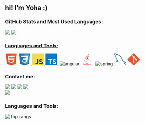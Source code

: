 
## hi! I'm  Yoha :)

<div>

### GitHub Stats and Most Used Languages:
 
  <div>
  <a href="https://github.com/Yehokhananlima">
  <img height="160em" src="https://github-readme-stats.vercel.app/api?username=Yehokhananlima&show_icons=true&theme=gotham&include_all_commits=true&count_private=true"/>
  <img height="160em" src="https://github-readme-stats.vercel.app/api/top-langs/?username=Yehokhananlima&layout=compact&langs_count=16&theme=gotham"/>
<div>

   </div> 
 <h3 align="left">Languages and Tools:</h3>

<p align="left">
  <img height="40" src="https://raw.githubusercontent.com/devicons/devicon/master/icons/html5/html5-original.svg">
       <img height="40" src="https://raw.githubusercontent.com/devicons/devicon/master/icons/css3/css3-original.svg">
       <img height="40" src="https://raw.githubusercontent.com/devicons/devicon/master/icons/javascript/javascript-original.svg">
 <a href="https://www.typescriptlang.org/" target="_blank"> <img src="https://raw.githubusercontent.com/devicons/devicon/master/icons/typescript/typescript-original.svg" alt="typescript" width="40" height="40"/> </a>
 <img href="https://angular.io" target="_blank"> 
 <img src="https://avatars.githubusercontent.com/u/139426?s=200&v=4" alt="angular" width="40" height="40"/> </a>
   
 <img height="40" src="https://raw.githubusercontent.com/devicons/devicon/master/icons/java/java-plain.svg">
   <img href="https://spring.io/" target="_blank"> <img src="https://www.vectorlogo.zone/logos/springio/springio-icon.svg" alt="spring" width="40" height="40" alt="spring" width="40" height="40"/> </a>
      <img height="40" src="https://raw.githubusercontent.com/devicons/devicon/master/icons/mysql/mysql-original.svg">
    <img height="40" src="https://raw.githubusercontent.com/devicons/devicon/master/icons/git/git-original.svg">
  


   
    
</p>


### Contact me:

 <div>
   <a href="https://discord.gg/TufbyR7x" target="_blank"><img src="https://img.shields.io/badge/Discord-7289DA?style=for-the-badge&logo=discord&logoColor=white" target="_blank"></a> 
  <a href = "mailto: yoha.limaa@gmail.com"><img src="https://img.shields.io/badge/-Gmail-%23EA4335?style=for-the-badge&logo=gmail&logoColor=white" target="_blank"></a>
  <a href="https://www.linkedin.com/in/yehokhanan-lima/" target="_blank"><img src="https://img.shields.io/badge/-LinkedIn-%230077B5?style=for-the-badge&logo=linkedin&logoColor=white" target="_blank"></a>
 <a href="https://instagram.com/yoha.raw" target="_blank"><img src="https://img.shields.io/badge/-Instagram-%23E4405F?style=for-the-badge&logo=instagram&logoColor=white"  target="_blank"></a>
</div>

<img src="https://raw.githubusercontent.com/Sutil/Sutil/2b2fad3bf54522bb30c8c170591fc68ff51b69e6/github-contribution-grid-snake2.svg">


### Languages and Tools:
![Top Langs](https://github-readme-stats.vercel.app/api/top-langs/?username=yehokhananlima&langs_count=8&theme=radical)




 

